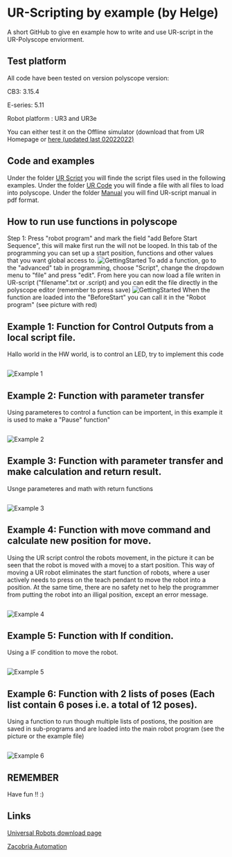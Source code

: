 # UR-Scripting by example (by Helge)

A short GitHub to give en example how to write and use UR-script in the UR-Polyscope enviorment.

## Test platform
All code have been tested on version polyscope version:

CB3: 3.15.4

E-series: 5.11

Robot platform : UR3 and UR3e

You can either test it on the Offline simulator (download that from UR Homepage or [here (updated last 02022022)](https://ucndk-my.sharepoint.com/:f:/g/personal/hgr_ucn_dk/Ei5tqgtmOvFCqEWAVZdYMiABk1DubYUFo2dtYdXqdPlfDw?e=bKitJm)
## Code and examples
Under the folder [UR Script](UR_Script) you will finde the script files used in the following examples.
Under the folder [UR Code](UR_Code) you will finde a file with all files to load into polyscope.
Under the folder [Manual](Manual) you will find UR-script manual in pdf format.

## How to run use functions in polyscope
Step 1:
Press "robot program" and mark the field "add Before Start Sequence", this will make first run the will not be looped. In this tab of the programming you can set up a start position, functions and other values that you want global access to.
![GettingStarted](Pic/GettingStarted0.png)
To add a function, go to the "advanced" tab in programming, choose "Script", change the dropdown menu to "file" and press "edit". From here you can now load a file writen in UR-script ("filename".txt or .script) and you can edit the file directly in the polyscope editor (remember to press save)
![GettingStarted](Pic/GettingStarted0GettingStarted1.png)
When the function are loaded into the "BeforeStart" you can call it in the "Robot program" (see picture with red)

## Example 1: Function for Control Outputs from a local script file.
Hallo world in the HW world, is to control an LED, try to implement this code
```python:UR_Script\1_Ex_Led_blik.script

```
![Example 1](Pic/ex1.png)

## Example 2: Function with parameter transfer
Using parameteres to control a function can be importent, in this example it is used to make a "Pause" function"
```python:UR_Script\2_Ex_CountDown_Pause.script

```
![Example 2](Pic/ex2.png)

## Example 3: Function with parameter transfer and make calculation and return result.
Usnge parameteres and math with return functions
```python:UR_Script\3_Ex_Math.script

```

![Example 3](Pic/ex3.png)

## Example 4: Function with move command and calculate new position for move.
Using the UR script control the robots movement, in the picture it can be seen that the robot is moved with a movej to a start position. This way of moving a UR robot eliminates the start function of robots, where a user actively needs to press on the teach pendant to move the robot into a position. At the same time, there are no safety net to help the programmer from putting the robot into an illigal position, except an error message.
```python:UR_Script\4_Ex_Move.script

```

![Example 4](Pic/ex4.png)

## Example 5: Function with If condition.
Using a IF condition to move the robot.

```python:UR_Script\5_Ex_if.script

``` 
![Example 5](Pic/ex5.png)

## Example 6: Function with 2 lists of poses (Each list contain 6 poses i.e. a total of 12 poses).
Using a function to run though multiple lists of postions, the position are saved in sub-programs and are loaded into the main robot program (see the picture or the example file)
```python:UR_Script\6_ex_Going_Though_a_list_of_poses.script

``` 
![Example 6](Pic/ex6.png)

## REMEMBER
Have fun !! :) 

## Links

[Universal Robots download page](https://www.universal-robots.com/download)
 
[Zacobria Automation](https://www.zacobria.com/automation/) 
